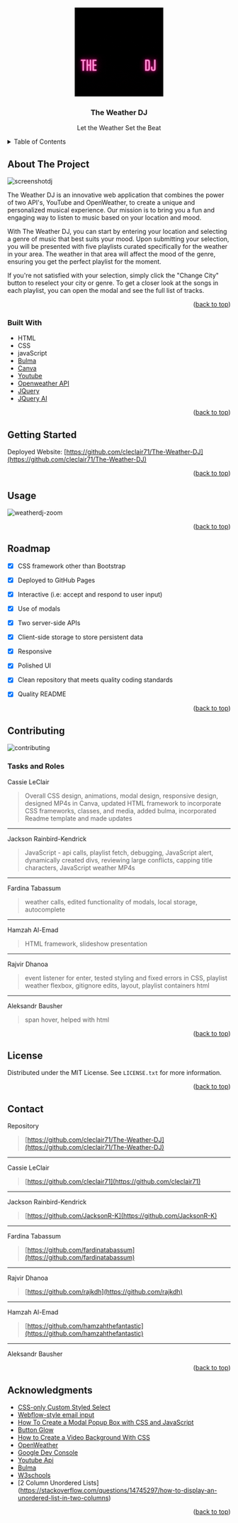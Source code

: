 
<!-- Improved compatibility of back to top link: See: https://github.com/othneildrew/Best-README-Template/pull/73 -->
<a name="readme-top"></a>


<!-- PROJECT LOGO -->
<br />
<div align="center">
  <a href="https://github.com/cleclair71/The-Weather-DJ/blob/develop/Assets/images/The%20weather%20dj.gif">
    <img src="Assets\images\The weather dj.gif" alt="Logo" width="200" height="200">
  </a>

  <h3 align="center">The Weather DJ</h3>

  <p align="center">
    Let the Weather Set the Beat
  </p>
</div>



<!-- TABLE OF CONTENTS -->
<details>
  <summary>Table of Contents</summary>
  <ol>
    <li>
      <a href="#about-the-project">About The Project</a>
      <ul>
        <li><a href="#built-with">Built With</a></li>
      </ul>
    </li>
    <li>
      <a href="#getting-started">Getting Started</a>
    </li>
    <li><a href="#usage">Usage</a></li>
    <li><a href="#roadmap">Roadmap</a></li>
    <li><a href="#contributing">Contributing</a></li>
    <li><a href="#license">License</a></li>
    <li><a href="#contact">Contact</a></li>
    <li><a href="#acknowledgments">Acknowledgments</a></li>
  </ol>
</details>



<!-- ABOUT THE PROJECT -->
## About The Project

![screenshotdj](https://user-images.githubusercontent.com/76407605/217943247-0493597a-e3b1-4bb4-8003-50d1b4165560.JPG)

The Weather DJ is an innovative web application that combines the power of two API's, YouTube and OpenWeather, to create a unique and personalized musical experience. Our mission is to bring you a fun and engaging way to listen to music based on your location and mood.

With The Weather DJ, you can start by entering your location and selecting a genre of music that best suits your mood. Upon submitting your selection, you will be presented with five playlists curated specifically for the weather in your area. The weather in that area will affect the mood of the genre, ensuring you get the perfect playlist for the moment.

If you're not satisfied with your selection, simply click the "Change City" button to reselect your city or genre. To get a closer look at the songs in each playlist, you can open the modal and see the full list of tracks.

<p align="right">(<a href="#readme-top">back to top</a>)</p>



### Built With


* HTML
* CSS
* javaScript
* [Bulma](https://bulma.io/documentation/elements/title/)
* [Canva](https://www.canva.com/)
* [Youtube](https://www.youtube.com/)
* [Openweather API](https://openweathermap.org/api)
* [JQuery](https://jquery.com/)
* [JQuery AI](https://jqueryui.com/)

<p align="right">(<a href="#readme-top">back to top</a>)</p>



<!-- GETTING STARTED -->
## Getting Started

Deployed Website: [https://github.com/cleclair71/The-Weather-DJ](https://github.com/cleclair71/The-Weather-DJ)

<p align="right">(<a href="#readme-top">back to top</a>)</p>



<!-- USAGE EXAMPLES -->
## Usage

![weatherdj-zoom](https://user-images.githubusercontent.com/76407605/217948049-e1d9ad31-a5bd-49f4-9767-6ca407f4f005.gif)

<p align="right">(<a href="#readme-top">back to top</a>)</p>



<!-- ROADMAP -->
## Roadmap

- [x] CSS framework other than Bootstrap
- [x] Deployed to GitHub Pages
- [x] Interactive (i.e: accept and respond to user input)
- [x] Use of modals
- [x] Two server-side APIs
- [x] Client-side storage to store persistent data
- [x] Responsive
- [x] Polished UI
- [x] Clean repository that meets quality coding standards
- [x] Quality README


<p align="right">(<a href="#readme-top">back to top</a>)</p>


<!-- CONTRIBUTING -->
## Contributing
![contributing](https://user-images.githubusercontent.com/76407605/217901296-4c8742f8-b5aa-4587-9517-16888d65200b.JPG)
### Tasks and Roles 
Cassie LeClair
> Overall CSS design, animations, modal design, responsive design, designed MP4s in Canva, updated HTML framework to incorporate CSS frameworks, classes, and media, added bulma, incorporated Readme template and made updates
---
Jackson Rainbird-Kendrick 
> JavaScript - api calls, playlist fetch, debugging,  JavaScript alert, dynamically created divs, reviewing large conflicts, capping title characters, JavaScript weather MP4s
--- 
Fardina Tabassum
> weather calls, edited functionality of modals, local storage, autocomplete
---
Hamzah Al-Emad 
> HTML framework, slideshow presentation
---
Rajvir Dhanoa
> event listener for enter, tested styling and fixed errors in CSS, playlist weather flexbox, gitignore edits, layout, playlist containers html
---
Aleksandr Bausher
> span hover, helped with html



<p align="right">(<a href="#readme-top">back to top</a>)</p>



<!-- LICENSE -->
## License

Distributed under the MIT License. See `LICENSE.txt` for more information.

<p align="right">(<a href="#readme-top">back to top</a>)</p>



<!-- CONTACT -->
## Contact


Repository
> [https://github.com/cleclair71/The-Weather-DJ](https://github.com/cleclair71/The-Weather-DJ)
---
Cassie LeClair
> [https://github.com/cleclair71](https://github.com/cleclair71)
---
Jackson Rainbird-Kendrick
> [https://github.com/JacksonR-K](https://github.com/JacksonR-K)
---
Fardina Tabassum
> [https://github.com/fardinatabassum](https://github.com/fardinatabassum)
---
Rajvir Dhanoa
> [https://github.com/rajkdh](https://github.com/rajkdh)
---
Hamzah Al-Emad
> [https://github.com/hamzahthefantastic](https://github.com/hamzahthefantastic)
---
Aleksandr Bausher
<p align="right">(<a href="#readme-top">back to top</a>)</p>



<!-- ACKNOWLEDGMENTS -->
## Acknowledgments


* [CSS-only Custom Styled Select](https://levelup.gitconnected.com/css-only-custom-styled-select-99b1b022bfbf)
* [Webflow-style email input](https://codepen.io/PRtheRose/pen/BNgEJo)
* [How To Create a Modal Popup Box with CSS and JavaScript](https://sabe.io/tutorials/how-to-create-modal-popup-box)
* [Button Glow](https://codepen.io/Ks145/pen/MWGxbYr)
* [How to Create a Video Background With CSS](https://blog.hubspot.com/website/video-background-css)
* [OpenWeather](https://openweathermap.org/api)
* [Google Dev Console](https://console.cloud.google.com/)
* [Youtube Api](https://developers.google.com/youtube/v3/docs)
* [Bulma](https://bulma.io/documentation/elements/title/)
* [W3schools](w3schools.com)
* [2 Column Unordered Lists] (https://stackoverflow.com/questions/14745297/how-to-display-an-unordered-list-in-two-columns)

<p align="right">(<a href="#readme-top">back to top</a>)</p>


